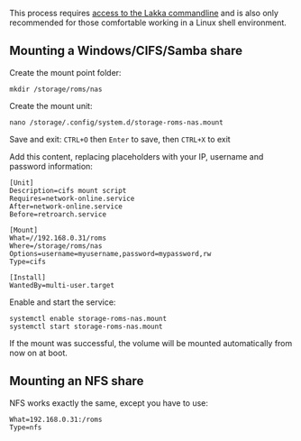This process requires [access to the Lakka commandline](http://www.lakka.tv/doc/Accessing-Lakka-command-line-interface/) and is also only recommended for those comfortable working in a Linux shell environment.

## Mounting a Windows/CIFS/Samba share

Create the mount point folder:

    mkdir /storage/roms/nas

Create the mount unit:

    nano /storage/.config/system.d/storage-roms-nas.mount 

Save and exit: `CTRL+O` then `Enter` to save, then `CTRL+X` to exit

Add this content, replacing placeholders with your IP, username and password information:

    [Unit]
    Description=cifs mount script
    Requires=network-online.service
    After=network-online.service
    Before=retroarch.service

    [Mount]
    What=//192.168.0.31/roms
    Where=/storage/roms/nas
    Options=username=myusername,password=mypassword,rw
    Type=cifs
    
    [Install]
    WantedBy=multi-user.target

Enable and start the service:

    systemctl enable storage-roms-nas.mount
    systemctl start storage-roms-nas.mount

If the mount was successful, the volume will be mounted automatically from now on at boot.

## Mounting an NFS share

NFS works exactly the same, except you have to use:

    What=192.168.0.31:/roms
    Type=nfs